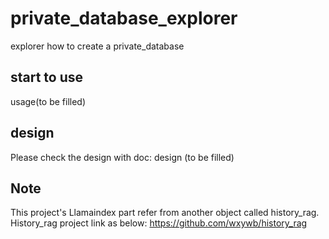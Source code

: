 # private_database_explorer

explorer how to create a private_database

## start to use

usage(to be filled)

## design

Please check the design with doc:
design (to be filled)

## Note

This project's Llamaindex part refer from another object called history_rag. History_rag project link as below:
https://github.com/wxywb/history_rag